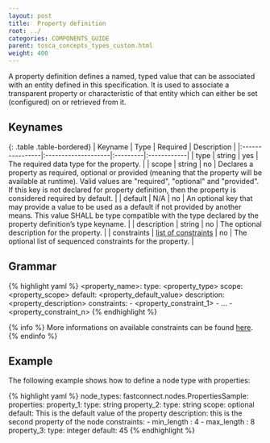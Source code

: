 ```yaml
---
layout: post
title:  Property definition
root: ../
categories: COMPONENTS_GUIDE
parent: tosca_concepts_types_custom.html
weight: 400
---
```


A property definition defines a named, typed value that can be associated with an entity defined in this specification.  It is used to associate a transparent property or characteristic of that entity which can either be set (configured) on or retrieved from it.

## Keynames

{: .table .table-bordered}
| Keyname         | Type                | Required | Description |
|:----------------|:--------------------|:---------|:------------|
| type            | string              | yes      | The required data type for the property. |
| scope           | string              | no       | Declares a property as required, optional or provided (meaning that the property will be available at runtime). Valid values are "required", "optional" and "provided". If this key is not declared for property definition, then the property is considered required by default. |
| default         | N/A                 | no | An optional key that may provide a value to be used as a default if not provided by another means. This value SHALL be type compatible with the type declared by the property definition’s type keyname. |
| description     | string              | no | The optional description for the property. |
| constraints     | [list of constraints](tosca_concepts_types_custom_constraints.html) | no | The optional list of sequenced constraints for the property. |

## Grammar

{% highlight yaml %}
<property_name>:
  type: <property_type>
  scope: <property_scope>
  default: <property_default_value>
  description: <property_description>
  constraints:
    - <property_constraint_1>
    - ...
    - <property_constraint_n>
{% endhighlight %}

{% info %}
More informations on available constraints can be found [here](tosca_concepts_types_custom_constraints.html).
{% endinfo %}

## Example

The following example shows how to define a node type with properties:

{% highlight yaml %}
node_types:
  fastconnect.nodes.PropertiesSample:
    properties:
      property_1:
        type: string
      property_2:
        type: string
        scope: optional
        default: This is the default value of the property
        description: this is the second property of the node
        constraints:
          - min_length : 4
          - max_length : 8
      property_3:
        type: integer
        default: 45
{% endhighlight %}
